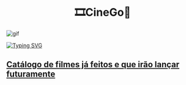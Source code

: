 <h1 id="Sobre" align="center">🎞️CineGo🎥</h1>

![gif](https://github.com/Ronald-02/CineGo/assets/112557309/736ca2bf-0739-4f46-86f0-9f3ed6fef3fd)


<a href="https://cinegomovie.vercel.app">![Typing SVG](https://readme-typing-svg.herokuapp.com/?color=FFD700&size=35&center=true&vCenter=true&width=1000&lines=Disponível+Aqui;)


## Catálogo de filmes já feitos e que irão lançar futuramente
